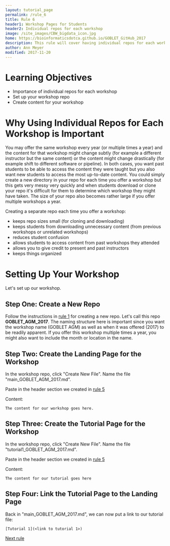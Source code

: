 ```yaml
---
layout: tutorial_page
permalink: /rule_6
title: Rule 6
header1: Workshop Pages for Students
header2: Individual repos for each workshop
image: /site_images/CBW_bigdata_icon.jpg
home: https://bioinformaticsdotca.github.io/GOBLET_GitHub_2017
description: This rule will cover having individual repos for each workshop.
author: Ann Meyer
modified: 2017-11-20
---
```


# Learning Objectives

* Importance of individual repos for each workshop  
* Set up your workshop repo  
* Create content for your workshop

# Why Using Individual Repos for Each Workshop is Important  

You may offer the same workshop every year (or multiple times a year) and the content for that workshop might change subtly (for example a different instructor but the same content) or the content might change drastically (for example shift to different software or pipeline).  In both cases, you want past students to be able to access the content they were taught but you also want new students to access the most up-to-date content.  You could simply create a new directory in your repo for each time you offer a workshop but this gets very messy very quickly and when students download or clone your repo it's difficult for them to determine which workshop they might have taken.  The size of your repo also becomes rather large if you offer multiple workshops a year.  

Creating a separate repo each time you offer a workshop:

* keeps repo sizes small (for cloning and downloading)  
* keeps students from downloading unnecessary content (from previous workshops or unrelated workshops)  
* reduces student confusion  
* allows students to access content from past workshops they attended   
* allows you to give credit to present and past instructors  
* keeps things organized  

# Setting Up Your Workshop 

Let's set up our workshop.  

## Step One: Create a New Repo

Follow the instructions in [rule 1](bioinformaticsdotca.github.io/rule_1) for creating a new repo.  Let's call this repo **GOBLET_AGM_2017**.  The naming structure here is important since you want the workshop name (GOBLET AGM) as well as when it was offered (2017) to be readily apparent.  If you offer this workshop multiple times a year, you might also want to include the month or location in the name.

## Step Two: Create the Landing Page for the Workshop  

In the workshop repo, click "Create New File".  Name the file "main_GOBLET_AGM_2017.md". 

Paste in the header section we created in [rule 5](https://bioinformaticsdotca.github.io/rule_5)

Content:

```
The content for our workshop goes here.
```

## Step Three: Create the Tutorial Page for the Workshop  

In the workshop repo, click "Create New File".  Name the file "tutorial1_GOBLET_AGM_2017.md". 

Paste in the header section we created in [rule 5](https://bioinformaticsdotca.github.io/rule_5)

Content:

```
The content for our tutorial goes here
```

## Step Four: Link the Tutorial Page to the Landing Page

Back in "main_GOBLET_AGM_2017.md", we can now put a link to our tutorial file:

```
[Tutorial 1](<link to tutorial 1>)
```


[Next rule](https://bioinformaticsdotca.github.io/rule_7)
